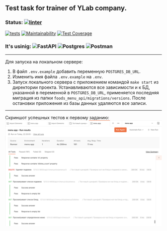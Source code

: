 ## Test task for trainer of YLab company.
### Status: [![linter](https://github.com/Morozov33/foods_menu_api/actions/workflows/linter.yml/badge.svg)](https://github.com/Morozov33/foods_menu_api/actions/workflows/linter.yml)
[![tests](https://github.com/Morozov33/foods_menu_api/actions/workflows/tests.yml/badge.svg)](https://github.com/Morozov33/foods_menu_api/actions/workflows/tests.yml)
[![Maintainability](https://api.codeclimate.com/v1/badges/a01595bc13c6dadfd0ad/maintainability)](https://codeclimate.com/github/Morozov33/foods_menu_api/maintainability)
[![Test Coverage](https://api.codeclimate.com/v1/badges/a01595bc13c6dadfd0ad/test_coverage)](https://codeclimate.com/github/Morozov33/foods_menu_api/test_coverage)
### It's usinig: ![FastAPI](https://img.shields.io/badge/FastAPI-005571?style=for-the-badge&logo=fastapi)  ![Postgres](https://img.shields.io/badge/postgres-%23316192.svg?style=for-the-badge&logo=postgresql&logoColor=white)  ![Postman](https://img.shields.io/badge/Postman-FF6C37?style=for-the-badge&logo=postman&logoColor=white)
----
Для запуска на локальном сервере:
1. В файл `.env.example` добавить переменную `POSTGRES_DB_URL`.
2. Изменить имя файла `.env.example` на `.env`.
3. Запуск локального сервера с приложением командой `make start` из директории проекта. Устанавливаются все зависимости и к БД, указанной в переменной в `POSTGRES_DB_URL`, применяется последняя миграция из папки `foods_menu_api/migrations/versions`. После остановки приложения из базы данных удаляются все записи.
----
Скриншот успешных тестов к первому заданию:
![First test](https://github.com/Morozov33/foods_menu_api/blob/32cbc7212700602e4a10141b0a4daa5b890400c8/screnshoots/first_test_15-01-23.png)
